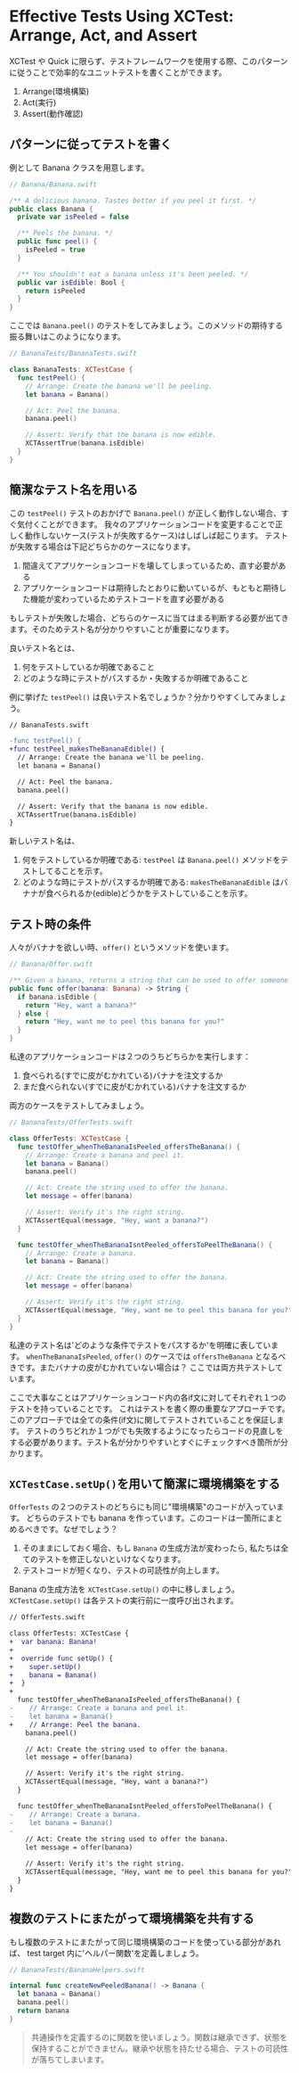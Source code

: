 # Effective Tests Using XCTest: Arrange, Act, and Assert

XCTest や Quick に限らず、テストフレームワークを使用する際、このパターンに従うことで効率的なユニットテストを書くことができます。

1. Arrange(環境構築)
2. Act(実行)
3. Assert(動作確認)

## パターンに従ってテストを書く

例として Banana クラスを用意します。

```swift
// Banana/Banana.swift

/** A delicious banana. Tastes better if you peel it first. */
public class Banana {
  private var isPeeled = false

  /** Peels the banana. */
  public func peel() {
    isPeeled = true
  }

  /** You shouldn't eat a banana unless it's been peeled. */
  public var isEdible: Bool {
    return isPeeled
  }
}
```

ここでは `Banana.peel()` のテストをしてみましょう。このメソッドの期待する振る舞いはこのようになります。

```swift
// BananaTests/BananaTests.swift

class BananaTests: XCTestCase {
  func testPeel() {
    // Arrange: Create the banana we'll be peeling.
    let banana = Banana()

    // Act: Peel the banana.
    banana.peel()

    // Assert: Verify that the banana is now edible.
    XCTAssertTrue(banana.isEdible)
  }
}
```

## 簡潔なテスト名を用いる

この `testPeel()` テストのおかげで `Banana.peel()` が正しく動作しない場合、すぐ気付くことができます。
我々のアプリケーションコードを変更することで正しく動作しないケース(テストが失敗するケース)はしばしば起こります。
テストが失敗する場合は下記どちらかのケースになります。

1. 間違えてアプリケーションコードを壊してしまっているため、直す必要がある
2. アプリケーションコードは期待したとおりに動いているが、もともと期待した機能が変わっているためテストコードを直す必要がある

もしテストが失敗した場合、どちらのケースに当てはまる判断する必要が出てきます。そのためテスト名が分かりやすいことが重要になります。

良いテスト名とは、

1. 何をテストしているか明確であること
2. どのような時にテストがパスするか・失敗するか明確であること

例に挙げた `testPeel()` は良いテスト名でしょうか？分かりやすくしてみましょう。

```diff
// BananaTests.swift

-func testPeel() {
+func testPeel_makesTheBananaEdible() {
  // Arrange: Create the banana we'll be peeling.
  let banana = Banana()

  // Act: Peel the banana.
  banana.peel()

  // Assert: Verify that the banana is now edible.
  XCTAssertTrue(banana.isEdible)
}
```

新しいテスト名は、

1. 何をテストしているか明確である: `testPeel` は `Banana.peel()` メソッドをテストしてることを示す。
2. どのような時にテストがパスするか明確である: `makesTheBananaEdible` はバナナが食べられるか(edible)どうかをテストしていることを示す。

## テスト時の条件

人々がバナナを欲しい時、`offer()` というメソッドを使います。

```swift
// Banana/Offer.swift

/** Given a banana, returns a string that can be used to offer someone the banana. */
public func offer(banana: Banana) -> String {
  if banana.isEdible {
    return "Hey, want a banana?"
  } else {
    return "Hey, want me to peel this banana for you?"
  }
}
```

私達のアプリケーションコードは２つのうちどちらかを実行します：

1. 食べられる(すでに皮がむかれている)バナナを注文するか
2. まだ食べられない(すでに皮がむかれている)バナナを注文するか

両方のケースをテストしてみましょう。

```swift
// BananaTests/OfferTests.swift

class OfferTests: XCTestCase {
  func testOffer_whenTheBananaIsPeeled_offersTheBanana() {
    // Arrange: Create a banana and peel it.
    let banana = Banana()
    banana.peel()

    // Act: Create the string used to offer the banana.
    let message = offer(banana)

    // Assert: Verify it's the right string.
    XCTAssertEqual(message, "Hey, want a banana?")
  }

  func testOffer_whenTheBananaIsntPeeled_offersToPeelTheBanana() {
    // Arrange: Create a banana.
    let banana = Banana()

    // Act: Create the string used to offer the banana.
    let message = offer(banana)

    // Assert: Verify it's the right string.
    XCTAssertEqual(message, "Hey, want me to peel this banana for you?")
  }
}
```

私達のテスト名は'どのような条件でテストをパスするか'を明確に表しています。
`whenTheBananaIsPeeled`, `offer()` のケースでは `offersTheBanana` となるべきです。またバナナの皮がむかれていない場合は？
ここでは両方共テストしています。

ここで大事なことはアプリケーションコード内の各if文に対してそれぞれ１つのテストを持っていることです。
これはテストを書く際の重要なアプローチです。このアプローチでは全ての条件(if文)に関してテストされていることを保証します。
テストのうちどれか１つがでも失敗するようになったらコードの見直しをする必要があります。テスト名が分かりやすいとすぐにチェックすべき箇所が分かります。

## `XCTestCase.setUp()`を用いて簡潔に環境構築をする

`OfferTests` の２つのテストのどちらにも同じ"環境構築"のコードが入っています。
どちらのテストでも banana を作っています。このコードは一箇所にまとめるべきです。なぜでしょう？

1. そのままにしておく場合、もし `Banana` の生成方法が変わったら, 私たちは全てのテストを修正しないといけなくなります。
2. テストコードが短くなり、テストの可読性が向上します。

Banana の生成方法を `XCTestCase.setUp()` の中に移しましょう。`XCTestCase.setUp()` は各テストの実行前に一度呼び出されます。

```diff
// OfferTests.swift

class OfferTests: XCTestCase {
+  var banana: Banana!
+
+  override func setUp() {
+    super.setUp()
+    banana = Banana()
+  }
+
  func testOffer_whenTheBananaIsPeeled_offersTheBanana() {
-    // Arrange: Create a banana and peel it.
-    let banana = Banana()
+    // Arrange: Peel the banana.
    banana.peel()

    // Act: Create the string used to offer the banana.
    let message = offer(banana)

    // Assert: Verify it's the right string.
    XCTAssertEqual(message, "Hey, want a banana?")
  }

  func testOffer_whenTheBananaIsntPeeled_offersToPeelTheBanana() {
-    // Arrange: Create a banana.
-    let banana = Banana()
-
    // Act: Create the string used to offer the banana.
    let message = offer(banana)

    // Assert: Verify it's the right string.
    XCTAssertEqual(message, "Hey, want me to peel this banana for you?")
  }
}
```

## 複数のテストにまたがって環境構築を共有する

もし複数のテストにまたがって同じ環境構築のコードを使っている部分があれば、 test target 内に'ヘルパー関数'を定義しましょう。

```swift
// BananaTests/BananaHelpers.swift

internal func createNewPeeledBanana() -> Banana {
  let banana = Banana()
  banana.peel()
  return banana
}
```

> 共通操作を定義するのに関数を使いましょう。関数は継承できず、状態を保持することができません。継承や状態を持たせる場合、テストの可読性が落ちてしまいます。
